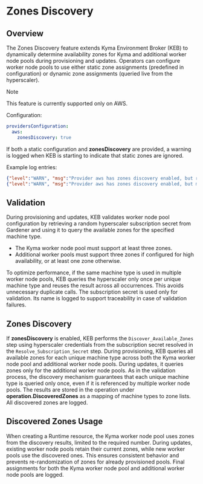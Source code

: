 # Zones Discovery

## Overview

The Zones Discovery feature extends Kyma Environment Broker (KEB) to dynamically determine availability zones for Kyma and additional worker node pools during provisioning and updates.
Operators can configure worker node pools to use either static zone assignments (predefined in configuration) or dynamic zone assignments (queried live from the hyperscaler).

> [!NOTE]
> This feature is currently supported only on AWS.

Configuration:

```yaml
providersConfiguration:
  aws:
    zonesDiscovery: true
```

If both a static configuration and **zonesDiscovery** are provided, a warning is logged when KEB is starting to indicate that static zones are ignored.

Example log entries:

```json lines
{"level":"WARN", "msg":"Provider aws has zones discovery enabled, but region us-west-2 is configured with 4 static zones, which will be ignored."} 
{"level":"WARN", "msg":"Provider aws has zones discovery enabled, but machine type g6 in region ap-south-1 is configured with 1 static zones, which will be ignored."}
```

## Validation

During provisioning and updates, KEB validates worker node pool configuration by retrieving a random hyperscaler subscription secret from Gardener and using it to query the available zones for the specified machine type.
- The Kyma worker node pool must support at least three zones.
- Additional worker pools must support three zones if configured for high availability, or at least one zone otherwise.

To optimize performance, if the same machine type is used in multiple worker node pools, KEB queries the hyperscaler only once per unique machine type and reuses the result across all occurrences. This avoids unnecessary duplicate calls.
The subscription secret is used only for validation. Its name is logged to support traceability in case of validation failures.

## Zones Discovery

If **zonesDiscovery** is enabled, KEB performs the `Discover_Available_Zones` step using hyperscaler credentials from the subscription secret resolved in the `Resolve_Subscription_Secret` step.
During provisioning, KEB queries all available zones for each unique machine type across both the Kyma worker node pool and additional worker node pools. During updates, it queries zones only for the additional worker node pools.
As in the validation process, the discovery mechanism guarantees that each unique machine type is queried only once, even if it is referenced by multiple worker node pools.
The results are stored in the operation under **operation.DiscoveredZones** as a mapping of machine types to zone lists. All discovered zones are logged.

## Discovered Zones Usage

When creating a Runtime resource, the Kyma worker node pool uses zones from the discovery results, limited to the required number.
During updates, existing worker node pools retain their current zones, while new worker pools use the discovered ones. This ensures consistent behavior and prevents re-randomization of zones for already provisioned pools.
Final assignments for both the Kyma worker node pool and additional worker node pools are logged.
